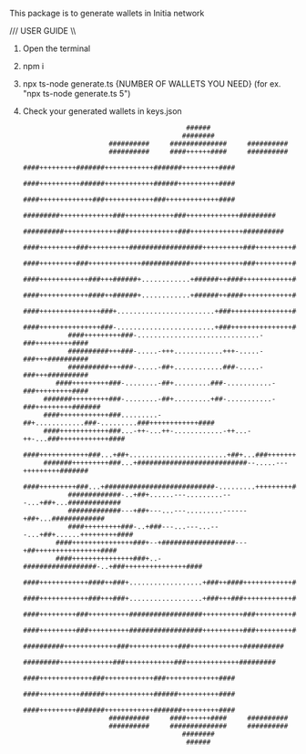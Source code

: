 This package is to generate wallets in Initia network

/// USER GUIDE \\\

1) Open the terminal
2) npm i
3) npx ts-node generate.ts {NUMBER OF WALLETS YOU NEED} (for ex. "npx ts-node generate.ts 5")
4) Check your generated wallets in keys.json



                                                                                                    
                                                                                                    
                                                                                                    
                                                                                                    
                                                                                                    
                                                                                                    
                                               ######                                               
                                              ########                                              
                            ##########     ##############     ##########                            
                            ##########     ####++++++####     ##########                            
                        ####+++++++++#######++++++++++++#######+++++++++####                        
                        ####++++++++++######++++++++++++######++++++++++####                        
                        ####+++++++++++++###++++++++++++###+++++++++++++####                        
                   #########+++++++++++++###++++++++++++###+++++++++++++#########                   
                  ##########+++++++++++++###++++++++++++###+++++++++++++##########                  
               ####+++++++++###++++++++++##################++++++++++###+++++++++####               
               ####+++++++++###+++++++++++++############+++++++++++++###+++++++++####               
               ####++++++++++++###+++######+............+######++####++++++++++++####               
               ####++++++++++++####++######+............+######++####++++++++++++####               
               ####+++++++++++++++###+........................+###+++++++++++++++####               
               ####+++++++++++++++###-........................+###+++++++++++++++####               
                  ####+++++++++###-..............................-###+++++++++####                  
                  ##########+++###-.....-+++............+++-.....-###+++##########                  
                  ##########+++###-.....-##+............###-.....-###+++##########                  
               ####+++++++++###-........-##+.........###-...........-###+++++++++####               
            #######+++++++++###-........-##+.........+##-...........-###+++++++++#######            
            ####++++++++++++###.........-##+............###-.........###++++++++++++####            
            ####++++++++++++###...-++-...++-............-++...-++-...###++++++++++++####            
            ####++++++++++++###...+##+........................+##+...###++++++++++++####            
            #######+++++++++###...+###########################--.....---+++++++++#######            
               ####+++++++++###...+###########################-.........+++++++++####               
                  #############-..+##+......---.........---...+##+...#############                  
                  #############---+##+---...---.........------+##+...#############                  
                  ####+++++++++###-..+###---...---...---...+##+......+++++++++####                  
               ####+++++++++++++++###+--+##################---+##++++++++++++++++####               
               ####+++++++++++++++###+..-##################-..+###+++++++++++++++####               
               ####++++++++++++####++###+..................+###++####++++++++++++####               
               ####++++++++++++###+++###+..................+###+++###++++++++++++####               
               ####+++++++++###++++++++++##################++++++++++###+++++++++####               
               ####+++++++++###++++++++++##################++++++++++###+++++++++####               
                  ##########+++++++++++++###++++++++++++###+++++++++++++##########                  
                   #########+++++++++++++###++++++++++++###+++++++++++++#########                   
                        ####+++++++++++++###++++++++++++###+++++++++++++####                        
                        ####++++++++++######++++++++++++######++++++++++####                        
                        ####+++++++++#######++++++++++++#######+++++++++####                        
                            ##########     ####++++++####     ##########                            
                            ##########     ##############     ##########                            
                                              ########                                              
                                               ######                                               
                                                                                                    
                                                                                                    
                                                                                                    
                                                                                                    
                                                                                                    
                                                                                                    
